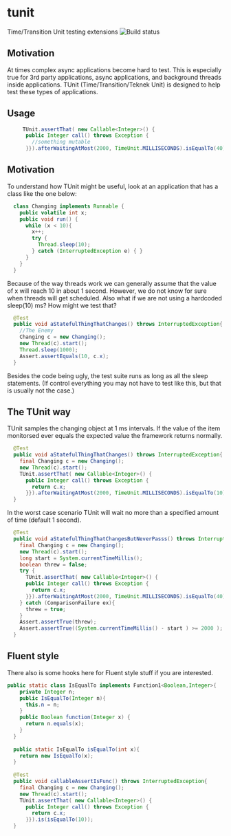 # tunit
Time/Transition Unit testing extensions ![Build status](https://travis-ci.org/edwardcapriolo/tunit.svg?branch=master)

Motivation
-----
At times complex async applications become hard to test. This is especially true for 3rd party applications, async applications, and background threads inside applications. TUnit (Time/Transition/Teknek Unit) is designed to help test these types of applications.

Usage
-----

```java
     TUnit.assertThat( new Callable<Integer>() {
      public Integer call() throws Exception {
        //something mutable
      }}).afterWaitingAtMost(2000, TimeUnit.MILLISECONDS).isEqualTo(40);
```

Motivation
-----

To understand how TUnit might be useful, look at an application that has a class like the one below:

```java
  class Changing implements Runnable {
    public volatile int x;
    public void run() {
      while (x < 10){
        x++;
        try {
          Thread.sleep(10);
        } catch (InterruptedException e) { }
      }
    }
  }

```

Because of the way threads work we can generally assume that the value of x will reach 10 in about 1 second. However, we do not know for sure when threads will get scheduled. Also what if we are not using a hardcoded sleep(10) ms? How might we test that?

```java
  @Test
  public void aStatefulThingThatChanges() throws InterruptedException{
    //The Enemy
    Changing c = new Changing();
    new Thread(c).start();
    Thread.sleep(1000);
    Assert.assertEquals(10, c.x);
  }
```

Besides the code being ugly, the test suite runs as long as all the sleep statements. (If control everything you may not have to test like this, but that is usually not the case.) 

The TUnit way
-----

TUnit samples the changing object at 1 ms intervals. If the value of the item monitorsed ever equals the expected value the framework returns normally. 

```java
  @Test
  public void aStatefulThingThatChanges() throws InterruptedException{
    final Changing c = new Changing();
    new Thread(c).start();
    TUnit.assertThat( new Callable<Integer>() {
      public Integer call() throws Exception {
        return c.x;
      }}).afterWaitingAtMost(2000, TimeUnit.MILLISECONDS).isEqualTo(10);
  }
```

In the worst case scenario TUnit will wait no more than a specified amount of time (default 1 second).

```java
  @Test
  public void aStatefulThingThatChangesButNeverPasss() throws InterruptedException{
    final Changing c = new Changing();
    new Thread(c).start();
    long start = System.currentTimeMillis();
    boolean threw = false;
    try { 
      TUnit.assertThat( new Callable<Integer>() {
      public Integer call() throws Exception {
        return c.x;
      }}).afterWaitingAtMost(2000, TimeUnit.MILLISECONDS).isEqualTo(40);
    } catch (ComparisonFailure ex){
      threw = true;
    }
    Assert.assertTrue(threw);
    Assert.assertTrue((System.currentTimeMillis() - start ) >= 2000 );
  }
```

Fluent style
-----

There also is some hooks here for Fluent style stuff if you are interested.

```java
public static class IsEqualTo implements Function1<Boolean,Integer>{
    private Integer n;
    public IsEqualTo(Integer n){
      this.n = n;
    }
    public Boolean function(Integer x) {
      return n.equals(x);
    }
  }
  
  public static IsEqualTo isEqualTo(int x){
    return new IsEqualTo(x);
  }
  
  @Test
  public void callableAssertIsFunc() throws InterruptedException{
    final Changing c = new Changing();
    new Thread(c).start();
    TUnit.assertThat( new Callable<Integer>() {
      public Integer call() throws Exception {
        return c.x;
      }}).is(isEqualTo(10));
  }
```
